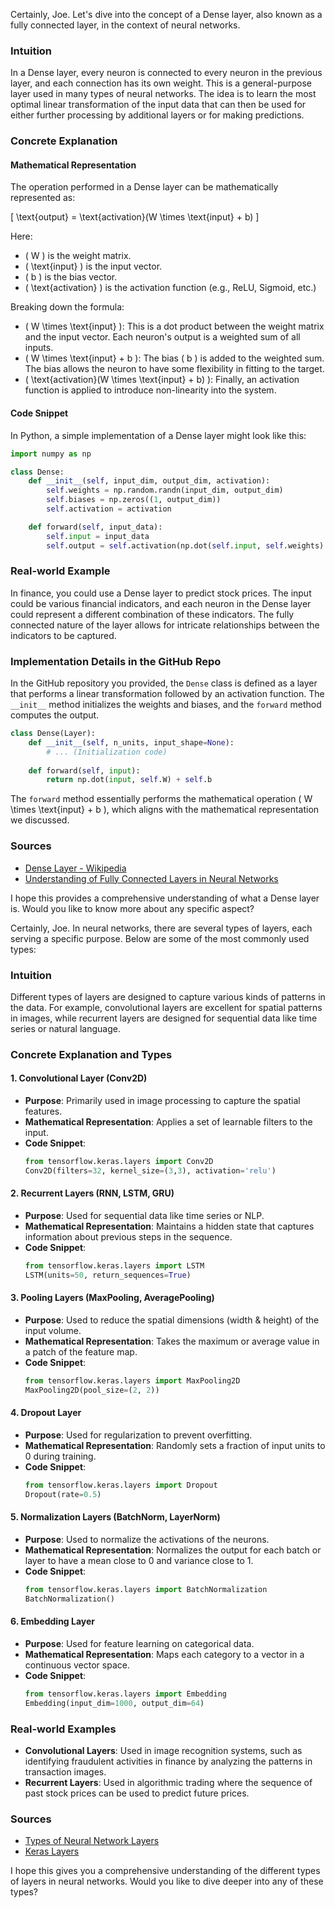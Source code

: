 Certainly, Joe. Let's dive into the concept of a Dense layer, also known as a fully connected layer, in the context of neural networks.

### Intuition
In a Dense layer, every neuron is connected to every neuron in the previous layer, and each connection has its own weight. This is a general-purpose layer used in many types of neural networks. The idea is to learn the most optimal linear transformation of the input data that can then be used for either further processing by additional layers or for making predictions.

### Concrete Explanation

#### Mathematical Representation
The operation performed in a Dense layer can be mathematically represented as:

\[
\text{output} = \text{activation}(W \times \text{input} + b)
\]

Here:
- \( W \) is the weight matrix.
- \( \text{input} \) is the input vector.
- \( b \) is the bias vector.
- \( \text{activation} \) is the activation function (e.g., ReLU, Sigmoid, etc.)

Breaking down the formula:
- \( W \times \text{input} \): This is a dot product between the weight matrix and the input vector. Each neuron's output is a weighted sum of all inputs.
- \( W \times \text{input} + b \): The bias \( b \) is added to the weighted sum. The bias allows the neuron to have some flexibility in fitting to the target.
- \( \text{activation}(W \times \text{input} + b) \): Finally, an activation function is applied to introduce non-linearity into the system.

#### Code Snippet
In Python, a simple implementation of a Dense layer might look like this:

```python
import numpy as np

class Dense:
    def __init__(self, input_dim, output_dim, activation):
        self.weights = np.random.randn(input_dim, output_dim)
        self.biases = np.zeros((1, output_dim))
        self.activation = activation

    def forward(self, input_data):
        self.input = input_data
        self.output = self.activation(np.dot(self.input, self.weights) + self.biases)
```

### Real-world Example
In finance, you could use a Dense layer to predict stock prices. The input could be various financial indicators, and each neuron in the Dense layer could represent a different combination of these indicators. The fully connected nature of the layer allows for intricate relationships between the indicators to be captured.

### Implementation Details in the GitHub Repo
In the GitHub repository you provided, the `Dense` class is defined as a layer that performs a linear transformation followed by an activation function. The `__init__` method initializes the weights and biases, and the `forward` method computes the output.

```python
class Dense(Layer):
    def __init__(self, n_units, input_shape=None):
        # ... (Initialization code)
        
    def forward(self, input):
        return np.dot(input, self.W) + self.b
```

The `forward` method essentially performs the mathematical operation \( W \times \text{input} + b \), which aligns with the mathematical representation we discussed.

### Sources
- [Dense Layer - Wikipedia](https://en.wikipedia.org/wiki/Dense_layer)
- [Understanding of Fully Connected Layers in Neural Networks](https://towardsdatascience.com/understanding-and-coding-a-neuron-from-scratch-in-python-6654861a6664)

I hope this provides a comprehensive understanding of what a Dense layer is. Would you like to know more about any specific aspect?

Certainly, Joe. In neural networks, there are several types of layers, each serving a specific purpose. Below are some of the most commonly used types:

### Intuition
Different types of layers are designed to capture various kinds of patterns in the data. For example, convolutional layers are excellent for spatial patterns in images, while recurrent layers are designed for sequential data like time series or natural language.

### Concrete Explanation and Types

#### 1. Convolutional Layer (Conv2D)
- **Purpose**: Primarily used in image processing to capture the spatial features.
- **Mathematical Representation**: Applies a set of learnable filters to the input.
- **Code Snippet**:
  ```python
  from tensorflow.keras.layers import Conv2D
  Conv2D(filters=32, kernel_size=(3,3), activation='relu')
  ```
  
#### 2. Recurrent Layers (RNN, LSTM, GRU)
- **Purpose**: Used for sequential data like time series or NLP.
- **Mathematical Representation**: Maintains a hidden state that captures information about previous steps in the sequence.
- **Code Snippet**:
  ```python
  from tensorflow.keras.layers import LSTM
  LSTM(units=50, return_sequences=True)
  ```

#### 3. Pooling Layers (MaxPooling, AveragePooling)
- **Purpose**: Used to reduce the spatial dimensions (width & height) of the input volume.
- **Mathematical Representation**: Takes the maximum or average value in a patch of the feature map.
- **Code Snippet**:
  ```python
  from tensorflow.keras.layers import MaxPooling2D
  MaxPooling2D(pool_size=(2, 2))
  ```

#### 4. Dropout Layer
- **Purpose**: Used for regularization to prevent overfitting.
- **Mathematical Representation**: Randomly sets a fraction of input units to 0 during training.
- **Code Snippet**:
  ```python
  from tensorflow.keras.layers import Dropout
  Dropout(rate=0.5)
  ```

#### 5. Normalization Layers (BatchNorm, LayerNorm)
- **Purpose**: Used to normalize the activations of the neurons.
- **Mathematical Representation**: Normalizes the output for each batch or layer to have a mean close to 0 and variance close to 1.
- **Code Snippet**:
  ```python
  from tensorflow.keras.layers import BatchNormalization
  BatchNormalization()
  ```

#### 6. Embedding Layer
- **Purpose**: Used for feature learning on categorical data.
- **Mathematical Representation**: Maps each category to a vector in a continuous vector space.
- **Code Snippet**:
  ```python
  from tensorflow.keras.layers import Embedding
  Embedding(input_dim=1000, output_dim=64)
  ```

### Real-world Examples
- **Convolutional Layers**: Used in image recognition systems, such as identifying fraudulent activities in finance by analyzing the patterns in transaction images.
- **Recurrent Layers**: Used in algorithmic trading where the sequence of past stock prices can be used to predict future prices.
  
### Sources
- [Types of Neural Network Layers](https://www.analyticsvidhya.com/blog/2020/01/types-of-layers-in-neural-network/)
- [Keras Layers](https://keras.io/api/layers/)

I hope this gives you a comprehensive understanding of the different types of layers in neural networks. Would you like to dive deeper into any of these types?